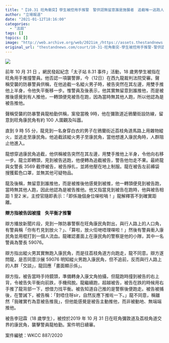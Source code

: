 ```yaml
---
title: "【10.31 旺角衝突】學生被控用手推警　警供認無留意誰是施襲者　追截唯一逃跑人士"
author: "立場報道"
date: "2021-01-12T18:16:00"
categories:
  - "法庭"
tags: []
topics: []
image: "http://web.archive.org/web/2021im_/https://assets.thestandnews.com/media/photos/20210112-1320copy_51crQ.png"
original_url: "thestandnews.com/court/10-31-旺角衝突-學生被控用手推警-警供認無留意誰是施襲者-追截唯一逃跑人士"
---
```

![](http://web.archive.org/web/2021im_/https://assets.thestandnews.com/media/photos/20210112-1320copy_51crQ.png)

前年 10 月 31 日 ，網民發起紀念「太子站 8.31 事件」活動，18 歲男學生被指在旺角用手推撞警員。他否認一項襲警罪，今（12日）在西九龍裁判法院受審。聲稱受襲的防暴警員供稱，在他追截一名縱火男子時，被告突然在其左邊，用雙手推他上半身，令他失平衡移一步。惟警員及後表示，他其實無留意到誰推他，而是被推後感覺到有人推他，一轉頭便見被告在跑，因為當時無其他人跑，所以他認為是被告推他。

聲稱受襲的防暴警員龍柏勤供稱，案發當晚 9時，他在彌敦道近鴉蘭街設防線，留意到旺角康民角有約 100 人圍觀及叫囂。

直到 9 時 55 分，龍見到一名身穿白衣的男子在鴉蘭街近荔枝角道馬路上用雜物縱火，並逃走至康民角。他追截該縱火男子至康民角，當他想進入康民角時，人群阻止他進入。

龍想穿過康民角追截，他供稱被告突然在其左邊，用雙手推他上半身，令他向右移一步。龍立即轉頭，見到被告逃跑，他便轉為追截被告，警告他勿走不果。最終龍與女警長 3569 截停被告，被告掙扎，並將他壓在地上制服。龍在被告左前褲袋搜獲藍色口罩，並無其他可疑物品。

龍及後稱，無留意到誰推他，而是被推後他感覺到被推，他一轉頭便見到被告跑，當時無其他人跑，因此他認為是被告推他。他又指當見到被告在跑時，他與被告相距 1 至2 米，主控官隨即表示：「即係幾個身位㗎啦喎！」龍解釋答不到確實距離。

**辯方指被告因被撞　失平衡才推警**

辯方播放新聞片段，見到一隊防暴警察在旺角康民角對出，與行人路上的人口角，有警員稱「你有冇見到放火？」、「算啦，放火佢哋唔理㗎啦！」然後有警員衝入康民角並用棍打到一個人流血。龍確認畫面上在康民角的警察是他的小隊，其中一名警員為警長 59076。

辯方指出縱火男其實無跑入康民角，而是往荔枝角道方向跑走，龍不同意。辯方遂問龍，是否同意沙展 59076 明知縱火男跑入康民角，但不追前，反而與行人路上的人群「交談」，龍回應「畫面顯示係」。

辯方指，被告當時手持鏡頭，準備轉身入康文角拍攝，但龍跑時撞到被告的右上背，令被告失平衡向前跌，手機飛脫。龍繼續跑，超越被告，被告在跌的時候用右手推了龍背部一下，想借力找平衡。被告知道自己推的是警察後便跑走。被告被捕後，在警誡下，被告稱：「對唔住呀sir，自然反應下推咗一下。」龍不同意，稱雖然「我確實冇為意被告推我」，但他能感覺是被告主動推他，而非被動地、無端端推他。

被告李冠霖（18 歲學生），被控於2019 年 10 月 31 日在旺角彌敦道及荔枝角道交界的康民角，襲擊警員龍柏勤。案件明日續審。

案件編號：WKCC 887/2020